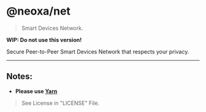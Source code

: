 # @neoxa/net
> Smart Devices Network. 

**WIP: Do not use this version!**

Secure Peer-to-Peer Smart Devices Network that respects your privacy.

---
## Notes:
* **Please use [Yarn](https://yarnpkg.com)**

> See License in "LICENSE" File.
